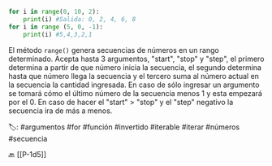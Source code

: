 ```python title:range.py
for i in range(0, 10, 2):
	print(i) #Salida: 0, 2, 4, 6, 8
for i in range (5, 0, -1):
	print(i) #5,4,3,2,1
```

El método `range()` genera secuencias de números en un rango determinado. Acepta hasta 3 argumentos, "start", "stop" y "step", el primero determina a partir de que número inicia la secuencia, el segundo determina hasta que número llega la secuencia y el tercero suma al número actual en la secuencia la cantidad ingresada. En caso de sólo ingresar un argumento se tomará cómo el último número de la secuencia menos 1 y esta empezará por el 0. En caso de hacer el "start" > "stop" y el "step" negativo la secuencia ira de más a menos.

🏷️: #argumentos #for #función #invertido #iterable #iterar #números #secuencia

🔙 [[P-1d5]]